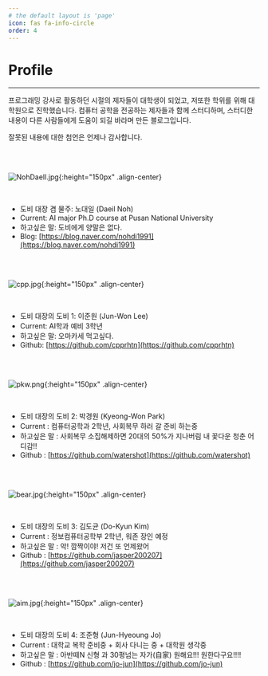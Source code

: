 ```yaml
---
# the default layout is 'page'
icon: fas fa-info-circle
order: 4
---
```


# Profile

---

프로그래밍 강사로 활동하던 시절의 제자들이 대학생이 되었고, 저또한 학위를 위해 대학원으로 진학했습니다. 컴퓨터 공학을 전공하는 제자들과 함께 스터디하며, 스터디한 내용이 다른 사람들에게 도움이 되길 바라며 만든 블로그입니다.

잘못된 내용에 대한 첨언은 언제나 감사합니다.

<br/><br/>

![NohDaeIl.jpg](/assets/img/about/NohDaeIl.jpg){:height="150px" .align-center}

<br/>

- 도비 대장 겸 물주: 노대일 (Daeil Noh)
- Current: AI major Ph.D course at Pusan National University
- 하고싶은 말: 도비에게 양말은 없다.
- Blog: [https://blog.naver.com/nohdi1991](https://blog.naver.com/nohdi1991)

<br/><br/>

![cpp.jpg](/assets/img/about/cpp.jpg){:height="150px" .align-center}

<br/>

- 도비 대장의 도비 1: 이준원 (Jun-Won Lee)
- Current: AI학과 예비 3학년
- 하고싶은 말: 오마카세 먹고싶다.
- Github: [https://github.com/cpprhtn](https://github.com/cpprhtn)

<br/><br/>

![pkw.png](/assets/img/about/pkw.png){:height="150px" .align-center}

<br/>

- 도비 대장의 도비 2: 박경원 (Kyeong-Won Park)
- Current : 컴퓨터공학과 2학년, 사회복무 하러 갈 준비 하는중
- 하고싶은 말 : 사회복무 소집해제하면 20대의 50%가 지나버림 내 꽃다운 청춘 어디감!!
- Github : [https://github.com/watershot](https://github.com/watershot)

<br/><br/>

![bear.jpg](/assets/img/about/bear.jpg){:height="150px" .align-center}

<br/>

- 도비 대장의 도비 3: 김도균 (Do-Kyun Kim)
- Current : 정보컴퓨터공학부 2학년, 워존 장인 예정
- 하고싶은 말 : 악! 깜짝이야! 저건 또 언제왔어
- Github : [https://github.com/jasper200207](https://github.com/jasper200207)

<br/><br/>

![aim.jpg](/assets/img/about/aim.png){:height="150px" .align-center}

<br/>

- 도비 대장의 도비 4: 조준형 (Jun-Hyeoung Jo)
- Current : 대학교 복학 준비중 + 회사 다니는 중 + 대학원 생각중
- 하고싶은 말 : 아반떼N 신형 과 30평넘는 자가(自家) 원해요!!! 원한다구요!!!!
- Github : [https://github.com/jo-jun](https://github.com/jo-jun)
